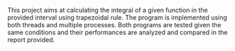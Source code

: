 This project aims at calculating the integral of a given function in the provided interval using trapezoidal rule. 
The program is implemented using both threads and multiple processes. Both programs are tested given the same conditions and their performances are analyzed and compared in the report provided.
